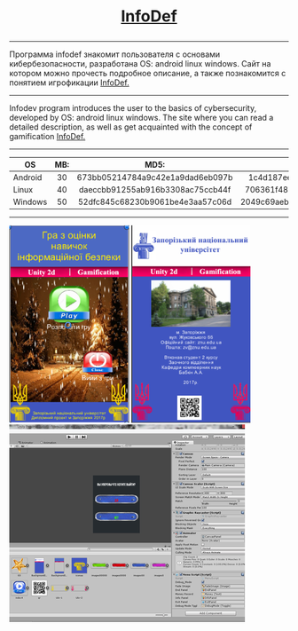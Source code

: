 # <p align="center">[InfoDef](https://infodef.github.io/index.html)<p>
___________________________________________________________________________________________________________________________________
Программа infodef знакомит пользователя с основами кибербезопасности, разработана OS: android linux windows. Сайт на котором можно прочесть подробное описание, а также познакомится с понятием игрофикации [InfoDef.](https://infodef.github.io/index.html)
___________________________________________________________________________________________________________________________________
Infodev program introduces the user to the basics of cybersecurity, developed by OS: android linux windows. The site where you can read a detailed description, as well as get acquainted with the concept of gamification [InfoDef.](https://infodef.github.io/index_en.html)
___________________________________________________________________________________________________________________________________

| OS | MB:   | MD5: |SHA256: |
|----------------|:---------:|:---------:|:---------:|
| Android| 30 |  673bb05214784a9c42e1a9dad6eb097b |1c4d187ee81f5104b0d363abe0a95cf7f2ca6edb3cb201c1f7fef28883f4c763 |
| Linux| 40 | daeccbb91255ab916b3308ac75ccb44f | 706361f4829eafe5b535052a3cd68f373c82994f29957762b5870d79ef3f78b7  |
| Windows| 50 |  52dfc845c68230b9061be4e3aa57c06d  |  2049c69aebd031e70b77b2565470e38748e387275d0551a6e7a4a1ca1767a7bb  |
___________________________________________________________________________________________________________________________________
![Alt-текст](https://raw.githubusercontent.com/olonezets/infodef/master/img/01_cr.bmp "главное меню")
![Alt-текст](https://raw.githubusercontent.com/olonezets/infodef/master/img/02_cr.bmp "контактная информация")
![Alt-текст](https://raw.githubusercontent.com/olonezets/infodef/master/img/03_cr.bmp "Unity_3D меню разработки")
